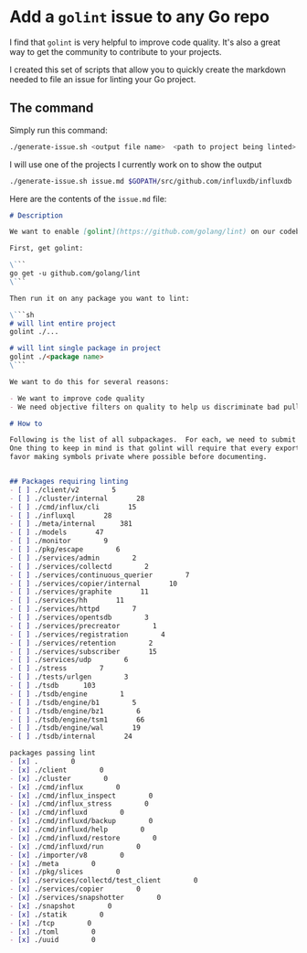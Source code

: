 # Add a `golint` issue to any Go repo

I find that `golint` is very helpful to improve code quality.  It's also a great
way to get the community to contribute to your projects.

I created this set of scripts that allow you to quickly create the markdown needed to 
file an issue for linting your Go project.

## The command

Simply run this command:

```sh
./generate-issue.sh <output file name>  <path to project being linted>
```

I will use one of the projects I currently work on to show the output

```sh
./generate-issue.sh issue.md $GOPATH/src/github.com/influxdb/influxdb
```

Here are the contents of the `issue.md` file:

```markdown
# Description

We want to enable [golint](https://github.com/golang/lint) on our codebase.

First, get golint:

\```
go get -u github.com/golang/lint
\```

Then run it on any package you want to lint:

\```sh
# will lint entire project
golint ./...

# will lint single package in project
golint ./<package name>
\```

We want to do this for several reasons:

- We want to improve code quality
- We need objective filters on quality to help us discriminate bad pull requests

# How to

Following is the list of all subpackages.  For each, we need to submit a PR cleaning all existing golint warnings.
One thing to keep in mind is that golint will require that every exported symbol has a comment:
favor making symbols private where possible before documenting.


## Packages requiring linting
- [ ] ./client/v2        5
- [ ] ./cluster/internal       28
- [ ] ./cmd/influx/cli       15
- [ ] ./influxql       28
- [ ] ./meta/internal      381
- [ ] ./models       47
- [ ] ./monitor        9
- [ ] ./pkg/escape        6
- [ ] ./services/admin        2
- [ ] ./services/collectd        2
- [ ] ./services/continuous_querier        7
- [ ] ./services/copier/internal       10
- [ ] ./services/graphite       11
- [ ] ./services/hh       11
- [ ] ./services/httpd        7
- [ ] ./services/opentsdb        3
- [ ] ./services/precreator        1
- [ ] ./services/registration        4
- [ ] ./services/retention        2
- [ ] ./services/subscriber       15
- [ ] ./services/udp        6
- [ ] ./stress        7
- [ ] ./tests/urlgen        3
- [ ] ./tsdb      103
- [ ] ./tsdb/engine        1
- [ ] ./tsdb/engine/b1        5
- [ ] ./tsdb/engine/bz1        6
- [ ] ./tsdb/engine/tsm1       66
- [ ] ./tsdb/engine/wal       19
- [ ] ./tsdb/internal       24

packages passing lint
- [x] .        0
- [x] ./client        0
- [x] ./cluster        0
- [x] ./cmd/influx        0
- [x] ./cmd/influx_inspect        0
- [x] ./cmd/influx_stress        0
- [x] ./cmd/influxd        0
- [x] ./cmd/influxd/backup        0
- [x] ./cmd/influxd/help        0
- [x] ./cmd/influxd/restore        0
- [x] ./cmd/influxd/run        0
- [x] ./importer/v8        0
- [x] ./meta        0
- [x] ./pkg/slices        0
- [x] ./services/collectd/test_client        0
- [x] ./services/copier        0
- [x] ./services/snapshotter        0
- [x] ./snapshot        0
- [x] ./statik        0
- [x] ./tcp        0
- [x] ./toml        0
- [x] ./uuid        0
```
